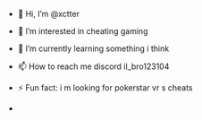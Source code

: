 - 👋 Hi, I’m @xctter
- 👀 I’m interested in cheating gaming 
- 🌱 I’m currently learning something i think

- 📫 How to reach me  discord il_bro123104
  
- ⚡ Fun fact: i m looking for pokerstar vr s cheats
- 

<!---
xctter/xctter is a ✨ special ✨ repository because its `README.md` (this file) appears on your GitHub profile.
You can click the Preview link to take a look at your changes.
--->
